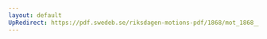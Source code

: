 ```yaml
---
layout: default
UpRedirect: https://pdf.swedeb.se/riksdagen-motions-pdf/1868/mot_1868__ak__00016/mot_1868__ak__00016_001.pdf
---
```

